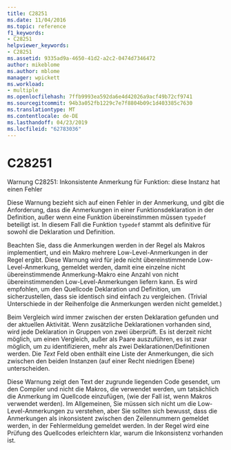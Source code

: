 ```yaml
---
title: C28251
ms.date: 11/04/2016
ms.topic: reference
f1_keywords:
- C28251
helpviewer_keywords:
- C28251
ms.assetid: 9335ad9a-4650-41d2-a2c2-0474d7346472
author: mikeblome
ms.author: mblome
manager: wpickett
ms.workload:
- multiple
ms.openlocfilehash: 7ffb9993ea592da6e4d42026a9acf49b72cf9741
ms.sourcegitcommit: 94b3a052fb1229c7e7f8804b09c1d403385c7630
ms.translationtype: MT
ms.contentlocale: de-DE
ms.lasthandoff: 04/23/2019
ms.locfileid: "62783036"
---
```

# <a name="c28251"></a>C28251
Warnung C28251: Inkonsistente Anmerkung für Funktion: diese Instanz hat einen Fehler

 Diese Warnung bezieht sich auf einen Fehler in der Anmerkung, und gibt die Anforderung, dass die Anmerkungen in einer Funktionsdeklaration in der Definition, außer wenn eine Funktion übereinstimmen müssen `typedef` beteiligt ist. In diesem Fall die Funktion `typedef` stammt als definitive für sowohl die Deklaration und Definition.

 Beachten Sie, dass die Anmerkungen werden in der Regel als Makros implementiert, und ein Makro mehrere Low-Level-Anmerkungen in der Regel ergibt. Diese Warnung wird für jede nicht übereinstimmende Low-Level-Anmerkung, gemeldet werden, damit eine einzelne nicht übereinstimmende Anmerkung-Makro eine Anzahl von nicht übereinstimmenden Low-Level-Anmerkungen liefern kann. Es wird empfohlen, um den Quellcode Deklaration und Definition, um sicherzustellen, dass sie identisch sind einfach zu vergleichen. (Trivial Unterschiede in der Reihenfolge die Anmerkungen werden nicht gemeldet.)

 Beim Vergleich wird immer zwischen der ersten Deklaration gefunden und der aktuellen Aktivität. Wenn zusätzliche Deklarationen vorhanden sind, wird jede Deklaration in Gruppen von zwei überprüft. Es ist derzeit nicht möglich, um einen Vergleich, außer als Paare auszuführen, es ist zwar möglich, um zu identifizieren, mehr als zwei Deklarationen/Definitionen werden.  Die *Text* Feld oben enthält eine Liste der Anmerkungen, die sich zwischen den beiden Instanzen (auf einer Recht niedrigen Ebene) unterscheiden.

 Diese Warnung zeigt den Text der zugrunde liegenden Code gesendet, um den Compiler und nicht die Makros, die verwendet werden, um tatsächlich die Anmerkung im Quellcode einzufügen, (wie der Fall ist, wenn Makros verwendet werden). Im Allgemeinen, Sie müssen sich nicht um die Low-Level-Anmerkungen zu verstehen, aber Sie sollten sich bewusst, dass die Anmerkungen als inkonsistent zwischen den Zeilennummern gemeldet werden, in der Fehlermeldung gemeldet werden. In der Regel wird eine Prüfung des Quellcodes erleichtern klar, warum die Inkonsistenz vorhanden ist.